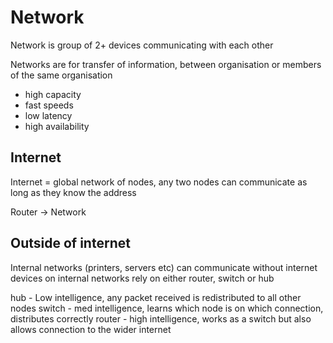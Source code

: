 # Network

Network is group of 2+ devices communicating with each other

Networks are for transfer of information, between organisation or members of the same organisation
+ high capacity
+ fast speeds
+ low latency
+ high availability

## Internet

Internet = global network of nodes, any two nodes can communicate as long as they know the address

Router -> Network

## Outside of internet

Internal networks (printers, servers etc) can communicate without internet
devices on internal networks rely on either router, switch or hub

hub - Low intelligence, any packet received is redistributed to all other nodes
switch - med intelligence, learns which node is on which connection, distributes correctly
router - high intelligence, works as a switch but also allows connection to the wider internet

